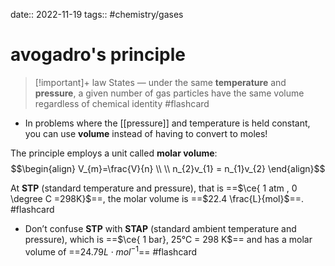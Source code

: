 date:: 2022-11-19
tags:: #chemistry/gases  

# avogadro's principle
>[!important]+ law
>States — under the same **temperature** and **pressure**, a given number of gas particles have the same volume regardless of chemical identity #flashcard 
- In problems where the [[pressure]] and temperature is held constant, you can use **volume** instead of having to convert to moles!

The principle employs a unit called **molar volume**:
$$\begin{align}
V_{m}=\frac{V}{n} \\ \\
n_{2}v_{1} = n_{1}v_{2}
\end{align}$$


At **STP** (standard temperature and pressure), that is ==$\ce{ 1 atm , 0 \degree C =298K}$==, the molar volume is ==$22.4 \frac{L}{mol}$==. #flashcard 
- Don’t confuse **STP** with **STAP** (standard ambient temperature and pressure), which is ==$\ce{ 1 bar}, 25°C = 298 K$== and has a molar volume of ==$24.79 L  \cdot mol^{-1}$== #flashcard 
